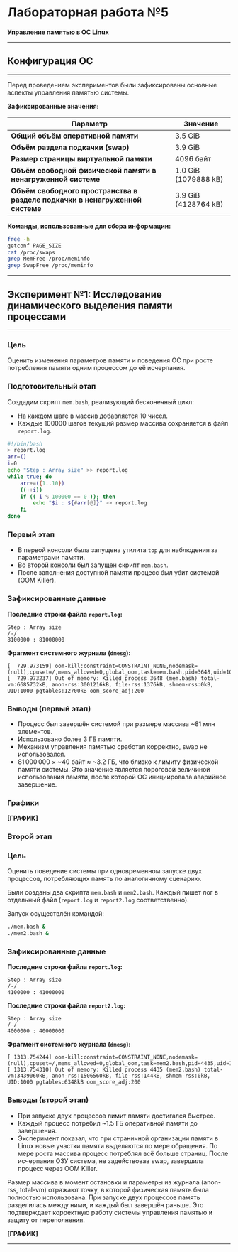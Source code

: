 
# Лабораторная работа №5  
**Управление памятью в ОС Linux**

---

## Конфигурация ОС

---

Перед проведением экспериментов были зафиксированы основные аспекты управления памятью системы.

**Зафиксированные значения:**

| Параметр                                                                       | Значение               |
|--------------------------------------------------------------------------------|------------------------|
| **Общий объём оперативной памяти**                                             | 3.5 GiB                |
| **Объём раздела подкачки (swap)**                                              | 3.9 GiB                |
| **Размер страницы виртуальной памяти**                                         | 4096 байт              |
| **Объём свободной физической памяти в ненагруженной системе**                 | 1.0 GiB (1079888 kB)   |
| **Объём свободного пространства в разделе подкачки в ненагруженной системе**  | 3.9 GiB (4128764 kB)   |

**Команды, использованные для сбора информации:**
```bash
free -h
getconf PAGE_SIZE
cat /proc/swaps
grep MemFree /proc/meminfo
grep SwapFree /proc/meminfo
```

---

## Эксперимент №1: Исследование динамического выделения памяти процессами

---

### Цель
Оценить изменения параметров памяти и поведения ОС при росте потребления памяти одним процессом до её исчерпания.

### Подготовительный этап
Создадим скрипт `mem.bash`, реализующий бесконечный цикл:
- На каждом шаге в массив добавляется 10 чисел.
- Каждые 100000 шагов текущий размер массива сохраняется в файл `report.log`.

```bash
#!/bin/bash
> report.log
arr=()
i=0
echo "Step : Array size" >> report.log
while true; do
    arr+=({1..10})
    ((++i))
    if (( i % 100000 == 0 )); then
        echo "$i : ${#arr[@]}" >> report.log
    fi
done
```

### Первый этап
- В первой консоли была запущена утилита `top` для наблюдения за параметрами памяти.
- Во второй консоли был запущен скрипт `mem.bash`.
- После заполнения доступной памяти процесс был убит системой (OOM Killer).

### Зафиксированные данные

**Последние строки файла `report.log`:**
```
Step : Array size
/-/
8100000 : 81000000
```

**Фрагмент системного журнала (`dmesg`):**
```
[  729.973159] oom-kill:constraint=CONSTRAINT_NONE,nodemask=(null),cpuset=/,mems_allowed=0,global_oom,task=mem.bash,pid=3648,uid=1000
[  729.973237] Out of memory: Killed process 3648 (mem.bash) total-vm:6685732kB, anon-rss:3001216kB, file-rss:1376kB, shmem-rss:0kB, UID:1000 pgtables:12700kB oom_score_adj:200
```

### Выводы (первый этап)
- Процесс был завершён системой при размере массива ~81 млн элементов.
- Использовано более 3 ГБ памяти.
- Механизм управления памятью сработал корректно, swap не использовался.
- 81 000 000 × ~40 байт ≈ ~3.2 ГБ, что близко к лимиту физической памяти системы. Это значение является пороговой величиной использования памяти, после которой ОС инициировала аварийное завершение.

### Графики

**[ГРАФИК]**

### Второй этап

### Цель
Оценить поведение системы при одновременном запуске двух процессов, потребляющих память по аналогичному сценарию.

Были созданы два скрипта `mem.bash` и `mem2.bash`. Каждый пишет лог в отдельный файл (`report.log` и `report2.log` соответственно).

Запуск осуществлён командой:
```bash
./mem.bash &
./mem2.bash &
```

### Зафиксированные данные

**Последние строки файла `report.log`:**
```
Step : Array size
/-/
4100000 : 41000000
```

**Последние строки файла `report2.log`:**
```
Step : Array size
/-/
4000000 : 40000000
```

**Фрагмент системного журнала (`dmesg`):**
```
[ 1313.754244] oom-kill:constraint=CONSTRAINT_NONE,nodemask=(null),cpuset=/,mems_allowed=0,global_oom,task=mem2.bash,pid=4435,uid=1000
[ 1313.754310] Out of memory: Killed process 4435 (mem2.bash) total-vm:3439060kB, anon-rss:1506560kB, file-rss:144kB, shmem-rss:0kB, UID:1000 pgtables:6348kB oom_score_adj:200
```

### Выводы (второй этап)
- При запуске двух процессов лимит памяти достигался быстрее.
- Каждый процесс потребил ~1.5 ГБ оперативной памяти до завершения.
- Эксперимент показал, что при страничной организации памяти в Linux новые участки памяти выделяются по мере обращения. По мере роста массива процесс потреблял всё больше страниц. После исчерпания ОЗУ система, не задействовав swap, завершила процесс через OOM Killer.

Размер массива в момент остановки и параметры из журнала (anon-rss, total-vm) отражают точку, в которой физическая память была полностью использована. При запуске двух процессов память разделилась между ними, и каждый был завершён раньше. Это подтверждает корректную работу системы управления памятью и защиту от переполнения.

**[ГРАФИК]**

---

